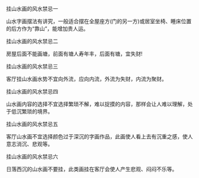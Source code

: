 挂山水画的风水禁忌一

山水字画摆法有讲究，一般适合摆在全屋座方(门的另一方)或居室坐椅、睡床位置的后方作为“靠山”，能增加贵人运。


挂山水画的风水禁忌二

房屋后面不能画塘，前面有塘人寿年丰，后面有塘，宜失财!


挂山水画的风水禁忌三

客厅挂山水画水势不宜向外流，应向内流，外流为失财，内流为聚财。


挂山水画的风水禁忌四

山水画内容的选择不宜选择繁琐不解，难以捉摸的内容，那样会让人难以理解，处于低沉繁琐的境界。


挂山水画的风水禁忌五

客厅山水画不宜选择颜色过于深沉的字画作品，此画使人看上去有沉重之感，使人意志消沉、悲观等。


挂山水画的风水禁忌六

日落西沉的山水画不要挂，此类画挂在客厅会使人产生悲观、闷闷不乐等。